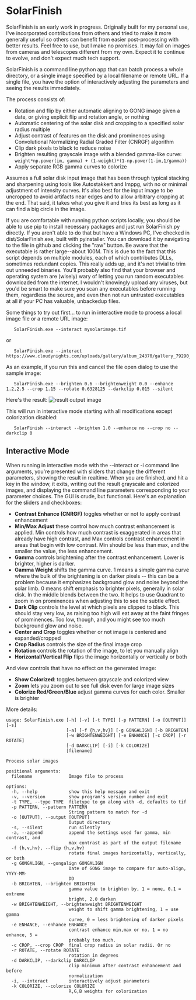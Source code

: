 # SolarFinish
SolarFinish is an early work in progress. Originally built for my personal use, I've incorporated contributions from others and tried to make it more generally useful so others can benefit from easier post-processing with better results. Feel free to use, but I make no promises. It may fail on images from cameras and telescopes different from my own. Expect it to continue to evolve, and don't expect much tech support.

SolarFinish is a command line python app that can batch process a whole directory, or a single image specified by a local filename or remote URL. If a single file, you have the option of interactively adjusting the parameters and seeing the results immediately.

The process consists of:
- Rotation and flip by either automatic aligning to GONG image given a date, or giving explicit flip and rotation angle, or nothing
- Automatic centering of the solar disk and cropping to a specified solar radius multiple
- Adjust contrast of features on the disk and prominences using Convolutional Normalizing Radial Graded Filter (CNRGF) algorithm
- Clip dark pixels to black to reduce noise
- Brighten resulting grayscale image with a blended gamma-like curve: `weight*np.power(im, gamma) + (1-weight)*(1-np.power(1-im,1/gamma))`
- Apply separate RGB gamma curves to colorize

Assumes a full solar disk input image that has been through typical stacking and sharpening using tools like Autostakkert and Imppg, with no or minimal adjustment of intensity curves. It's also best for the input image to be uncropped to avoid artifacts near edges and to allow arbitrary cropping at the end. That said, it takes what you give it and tries its best as long as it can find a big circle in the image.

If you are comfortable with running python scripts locally, you should be able to use pip to install necessary packages and just run SolarFinish.py directly. If you aren't able to do that but have a Windows PC, I've checked in dist/SolarFinish.exe, built with pyinstaller. You can download it by navigating to the file in github and clicking the "raw" button. Be aware that the executable is rather large--about 100M. This is due to the fact that this script depends on multiple modules, each of which contributes DLLs, sometimes redundant copies. This really adds up, and it's not trivial to trim out unneeded binaries. You'll probably also find that your browser and operating system are (wisely) wary of letting you run random executables downloaded from the internet. I wouldn't knowingly upload any viruses, but you'd be smart to make sure you scan any executables before running them, regardless the source, and even then not run untrusted executables at all if your PC has valuable, unbackedup files.

Some things to try out first... to run in interactive mode to process a local image file or a remote URL image:
```
   SolarFinish.exe --interact mysolarimage.tif
```
or
```
   SolarFinish.exe --interact https://www.cloudynights.com/uploads/gallery/album_24370/gallery_79290_24370_2225872.png
```

As an example, if you run this and cancel the file open dialog to use the sample image:
```
   SolarFinish.exe --brighten 0.6 --brightenweight 0.0 --enhance 1.2,2.5 --crop 1.15 --rotate 0.6328125 --darkclip 0.015 --silent
```
Here's the result:
![result output image](examples/2023-09-09-Lunt50DS-enhancedcolor.png)

This will run in interactive mode starting with all modifications except colorization disabled:
```
   SolarFinish --interact --brighten 1.0 --enhance no --crop no --darkclip 0
```

## Interactive Mode
When running in interactive mode with the --interact or -i command line arguments, you're presented with sliders that change the different parameters, showing the result in realtime. When you are finished, and hit a key in the window, it exits, writing out the result grayscale and colorized images, and displaying the command line parameters corresponding to your parameter choices. The GUI is crude, but functional. Here's an explanation for the sliders and checkboxes:
- **Contrast Enhance (CNRGF)** toggles whether or not to apply contrast enhancement
- **Min/Max Adjust** these control how much contrast enhancement is applied. Min controls how much contrast is exaggerated in areas that already have high contrast, and Max controls contrast enhancement in areas that begin with low contrast. Min should be less than max, and the smaller the value, the less enhancement.
- **Gamma** controls brightening after the contrast enhancement. Lower is brighter, higher is darker.
- **Gamma Weight** shifts the gamma curve. 1 means a simple gamma curve where the bulk of the brightening is on darker pixels -- this can be a problem because it emphasizes background glow and noise beyond the solar limb. 0 means shift emphasis to brighter pixels, generally in solar disk. In the middle blends between the two. It helps to use Quadrant to zoom in on prominences when adjusting this to see the subtle effect.
- **Dark Clip** controls the level at which pixels are clipped to black. This should stay very low, as raising too high will eat away at the faint fringes of prominences. Too low, though, and you might see too much background glow and noise.
- **Center and Crop** toggles whether or not image is centered and expanded/cropped
- **Crop Radius** controls the size of the final image crop
- **Rotation** controls the rotation of the image, to let you manually align
- **Horizontal/Vertical Flip** flips the image horizontally or vertically or both

And view controls that have no effect on the generated image:
- **Show Colorized**: toggles between grayscale and colorized view
- **Zoom** lets you zoom out to see full disk even for large image sizes
- **Colorize Red/Green/Blue** adjust gamma curves for each color. Smaller is brighter

More details:
```
usage: SolarFinish.exe [-h] [-v] [-t TYPE] [-p PATTERN] [-o [OUTPUT]] [-s]
                       [-a] [-f {h,v,hv}] [-g GONGALIGN] [-b BRIGHTEN]
                       [-w BRIGHTENWEIGHT] [-e ENHANCE] [-c CROP] [-r ROTATE]
                       [-d DARKCLIP] [-i] [-k COLORIZE]
                       [filename]

Process solar images

positional arguments:
  filename              Image file to process

options:
  -h, --help            show this help message and exit
  -v, --version         show program's version number and exit
  -t TYPE, --type TYPE  filetype to go along with -d, defaults to tif
  -p PATTERN, --pattern PATTERN
                        String pattern to match for -d
  -o [OUTPUT], --output [OUTPUT]
                        Output directory
  -s, --silent          run silently
  -a, --append          append the settings used for gamma, min contrast, and
                        max contrast as part of the output filename
  -f {h,v,hv}, --flip {h,v,hv}
                        rotate final images horizontally, vertically, or both
  -g GONGALIGN, --gongalign GONGALIGN
                        Date of GONG image to compare for auto-align, YYYY-MM-
                        DD
  -b BRIGHTEN, --brighten BRIGHTEN
                        gamma value to brighten by, 1 = none, 0.1 = extreme
                        bright, 2.0 darken
  -w BRIGHTENWEIGHT, --brightenweight BRIGHTENWEIGHT
                        weight to shift gamma brightening, 1 = use gamma
                        curve, 0 = less brightening of darker pixels
  -e ENHANCE, --enhance ENHANCE
                        contrast enhance min,max or no. 1 = no enhance, 5 =
                        probably too much.
  -c CROP, --crop CROP  final crop radius in solar radii. Or no
  -r ROTATE, --rotate ROTATE
                        rotation in degrees
  -d DARKCLIP, --darkclip DARKCLIP
                        clip minimum after contrast enhancement and before
                        normalization
  -i, --interact        interactively adjust parameters
  -k COLORIZE, --colorize COLORIZE
                        R,G,B weights for colorization
```
